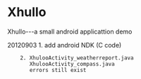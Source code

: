 Xhullo
======

Xhullo---a small android applicattion demo

20120903	1. add android NDK (C code)

		2. XhulooActivity_weatherreport.java
		   XhulooActivity_compass.java
		   errors still exist
